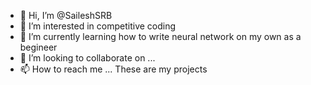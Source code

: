 


- 👋 Hi, I’m @SaileshSRB
- 👀 I’m interested in competitive coding
- 🌱 I’m currently learning how to write neural network on my own as a begineer
- 💞️ I’m looking to collaborate on ...
- 📫 How to reach me ...
These are my projects 
<!---
SaileshSRB/SaileshSRB is a ✨ special ✨ repository because its `README.md` (this file) appears on your GitHub profile.
You can click the Preview link to take a look at your changes.
--->
